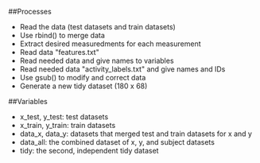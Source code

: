 ##Processes
- Read the data (test datasets and train datasets)
- Use rbind() to merge data
- Extract desired measuredments for each measurement
- Read data "features.txt"
- Read needed data and give names to variables
- Read needed data "activity_labels.txt" and give names and IDs
- Use gsub() to modify and correct data
- Generate a new tidy dataset (180 x 68)

##Variables
- x_test, y_test: test datasets
- x_train, y_train: train datasets
- data_x, data_y: datasets that merged test and train datasets for x and y
- data_all: the combined dataset of x, y, and subject datasets
- tidy: the second, independent tidy dataset
